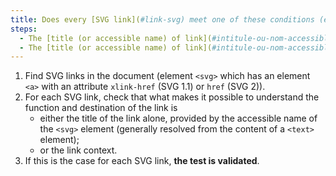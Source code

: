 ```yaml
---
title: Does every [SVG link](#link-svg) meet one of these conditions (excluding special cases)?
steps:
  - The [title (or accessible name) of link](#intitule-ou-nom-accessible-de-lien) alone makes it possible to understand its function and destination.
  - The [title (or accessible name) of link](#intitule-ou-nom-accessible-de-lien) added to the [link context](#contexte-du-lien) enables us to understand its function and destination.
---
```


1. Find SVG links in the document (element `<svg>` which has an element `<a>` with an attribute `xlink-href` (SVG 1.1) or `href` (SVG 2)).
2. For each SVG link, check that what makes it possible to understand the function and destination of the link is
   - either the title of the link alone, provided by the accessible name of the `<svg>` element (generally resolved from the content of a `<text>` element);
   - or the link context.
3. If this is the case for each SVG link, **the test is validated**.
